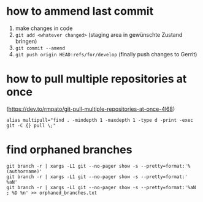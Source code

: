 # how to ammend last commit

1. make changes in code
2. ```git add <whatever changed>``` (staging area in gewünschte Zustand bringen)
3. ```git commit --amend```
4. ```git push origin HEAD:refs/for/develop``` (finally push changes to Gerrit)

# how to pull multiple repositories at once

(https://dev.to/rmpato/git-pull-multiple-repositories-at-once-4l68)

```
alias multipull="find . -mindepth 1 -maxdepth 1 -type d -print -exec git -C {} pull \;"
```

# find orphaned branches

```
git branch -r | xargs -L1 git --no-pager show -s --pretty=format:'%(authorname)'
git branch -r | xargs -L1 git --no-pager show -s --pretty=format:' %aN'
git branch -r | xargs -L1 git --no-pager show -s --pretty=format:'%aN ; %D %n' >> orphaned_branches.txt
```
